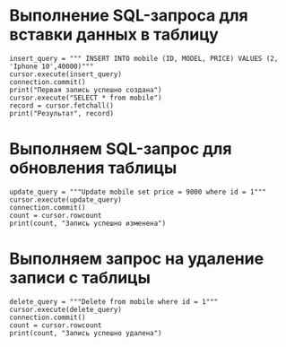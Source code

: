 # Выполнение SQL-запроса для вставки данных в таблицу
    insert_query = """ INSERT INTO mobile (ID, MODEL, PRICE) VALUES (2, 'Iphone 10',40000)"""
    cursor.execute(insert_query)
    connection.commit()
    print("Первая запись успешно создана")
    cursor.execute("SELECT * from mobile")
    record = cursor.fetchall()
    print("Результат", record)

# Выполняем SQL-запрос для обновления таблицы
    update_query = """Update mobile set price = 9000 where id = 1"""
    cursor.execute(update_query)
    connection.commit()
    count = cursor.rowcount
    print(count, "Запись успешно изменена")

# Выполняем запрос на удаление записи с таблицы
    delete_query = """Delete from mobile where id = 1"""
    cursor.execute(delete_query)
    connection.commit()
    count = cursor.rowcount
    print(count, "Запись успешно удалена")